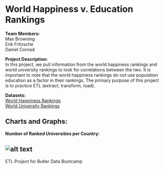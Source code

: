 # World Happiness v. Education Rankings

**Team Members:** <br>
Max Browning <br>
Erik Fritzsche <br>
Daniel Conrad

**Project Description:** <br>
In this project, we pull information from the world happiness rankings and world university rankings to look for correlations between the two. It is important to note that the world happiness rankings do not use population education as a factor in their rankings. The primary purpose of this project is to practice ETL (extract, transform, load).

**Datasets:** <br>
[World Happiness Rankings](https://www.kaggle.com/unsdsn/world-happiness?select=2019.csv) <br>
[World University Rankings](https://www.kaggle.com/divyansh22/qs-world-university-rankings?select=2019-QS-World-University-Rankings.csv)

## Charts and Graphs: <br>

**Number of Ranked Universities per Country:**

![alt text](https://github.com/MaxBrowning/world-happiness-v-education-group-one/blob/main/Results/Number%20of%20Ranked%20Universities%20per%20Country%20Visualization.png)
-----
ETL Project for Butler Data Bootcamp

